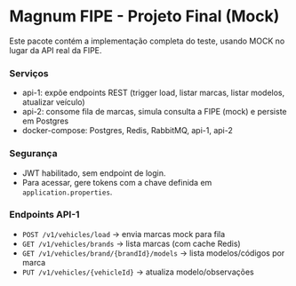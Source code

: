 Magnum FIPE - Projeto Final (Mock)
==================================

Este pacote contém a implementação completa do teste, usando MOCK no lugar da API real da FIPE.

### Serviços
- api-1: expõe endpoints REST (trigger load, listar marcas, listar modelos, atualizar veículo)
- api-2: consome fila de marcas, simula consulta a FIPE (mock) e persiste em Postgres
- docker-compose: Postgres, Redis, RabbitMQ, api-1, api-2

### Segurança
- JWT habilitado, sem endpoint de login.
- Para acessar, gere tokens com a chave definida em `application.properties`.

### Endpoints API-1
- `POST /v1/vehicles/load` → envia marcas mock para fila
- `GET /v1/vehicles/brands` → lista marcas (com cache Redis)
- `GET /v1/vehicles/brand/{brandId}/models` → lista modelos/códigos por marca
- `PUT /v1/vehicles/{vehicleId}` → atualiza modelo/observações


